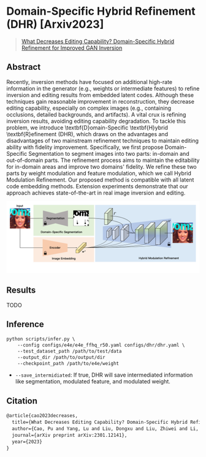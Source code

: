 # Domain-Specific Hybrid Refinement (DHR) [Arxiv2023]

> [What Decreases Editing Capability? Domain-Specific Hybrid Refinement for Improved GAN Inversion](https://arxiv.org/abs/2301.12141)

## Abstract

Recently, inversion methods have focused on additional high-rate information in the generator (e.g., weights or intermediate features) to refine inversion and editing results from embedded latent codes. Although these techniques gain reasonable improvement in reconstruction, they decrease editing capability, especially on complex images (e.g., containing occlusions, detailed backgrounds, and artifacts). A vital crux is refining inversion results, avoiding editing capability degradation. To tackle this problem, we introduce \textbf{D}omain-Specific \textbf{H}ybrid \textbf{R}efinement (DHR), which draws on the advantages and disadvantages of two mainstream refinement techniques to maintain editing ability with fidelity improvement. Specifically, we first propose Domain-Specific Segmentation to segment images into two parts: in-domain and out-of-domain parts. The refinement process aims to maintain the editability for in-domain areas and improve two domains' fidelity. We refine these two parts by weight modulation and feature modulation, which we call Hybrid Modulation Refinement. Our proposed method is compatible with all latent code embedding methods. Extension experiments demonstrate that our approach achieves state-of-the-art in real image inversion and editing.

![DHR](../../docs/dhr.png)

## Results

TODO

## Inference

```
python scripts/infer.py \
	--config configs/e4e/e4e_ffhq_r50.yaml configs/dhr/dhr.yaml \
	--test_dataset_path /path/to/test/data
    --output_dir /path/to/output/dir
    --checkpoint_path /path/to/e4e/weight
```

- `--save_intermidiated`: If true, DHR will save intermediated information like segmentation, modulated feature, and modulated weight. 

## Citation

```latex
@article{cao2023decreases,
  title={What Decreases Editing Capability? Domain-Specific Hybrid Refinement for Improved GAN Inversion},
  author={Cao, Pu and Yang, Lu and Liu, Dongxu and Liu, Zhiwei and Li, Shan and Song, Qing},
  journal={arXiv preprint arXiv:2301.12141},
  year={2023}
}
```

